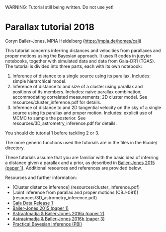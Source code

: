 WARNING: Tutorial still being written. Do not use yet!

# Parallax tutorial 2018

Coryn Bailer-Jones, MPIA Heidelberg (https://mpia.de/homes/calj)

This tutorial concerns inferring distances and velocities from parallaxes and proper motions using the Bayesian approach. It uses R codes in jupyter notebooks, together with simulated data and data from Gaia-DR1 (TGAS). The tutorial is divided into three parts, each with its own notebook:

1. Inference of distance to a single source using its parallax. Includes: simple hierarchical model. 
2. Inference of distance to and size of a cluster using parallax and positions of its members. Includes: naive parallax combination; accommodating correlated measurements; 2D cluster model. See resources/cluster_inference.pdf for details.
3. Inference of distance to and 2D tangential velocity on the sky of a single source using its parallax and proper motion. Includes: explicit use of MCMC to sample the posterior. See resources/3D_astrometry_inference.pdf for details. 

You should do tutorial 1 before tackling 2 or 3.

The more generic functions used the tutorials are in the files in the Rcode/ directory.

These tutorials assume that you are familiar with the basic idea of inferring a distance given a parallax and a prior, as described in [Bailer-Jones 2015 (paper 1)](http://adsabs.harvard.edu/abs/2015PASP..127..994B). Additional resources and references are provided below.

Resources and further information:
* [Cluster distance inference] (resources/cluster_inference.pdf)
* [Joint inference from parallax and proper motions (CBJ-081)] (resources/3D_astrometry_inference.pdf)
* [Gaia Data Release 1](http://adsabs.harvard.edu/abs/2017A%26A...601A..19G)
* [Bailer-Jones 2015 (paper 1)](http://adsabs.harvard.edu/abs/2015PASP..127..994B)
* [Astraatmadja & Bailer-Jones 2016a (paper 2)](http://adsabs.harvard.edu/abs/2016ApJ...832..137A)
* [Astraatmadja & Bailer-Jones 2016b (paper 3)](http://adsabs.harvard.edu/abs/2016ApJ...833..119A)
* [Practical Bayesian Inference (PBI)](http://www.cambridge.org/de/academic/subjects/physics/mathematical-methods/practical-bayesian-inference-primer-physical-scientists?format=PB)
